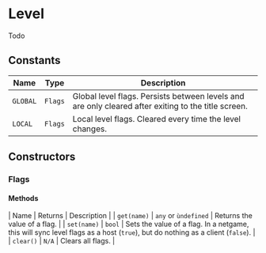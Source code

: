# Level

Todo

## Constants

| Name | Type | Description |
| ---- | ---- | ----------- |
| `GLOBAL` | `Flags` | Global level flags. Persists between levels and are only cleared after exiting to the title screen. |
| `LOCAL` | `Flags` | Local level flags. Cleared every time the level changes. |

## Constructors

### Flags

#### Methods

| Name | Returns | Description |
| `get(name)` | `any` or `ùndefined` | Returns the value of a flag. |
| `set(name)` | `bool` | Sets the value of a flag. In a netgame, this will sync level flags as a host (`true`), but do nothing as a client (`false`). |
| `clear()` | `N/A` | Clears all flags. |
